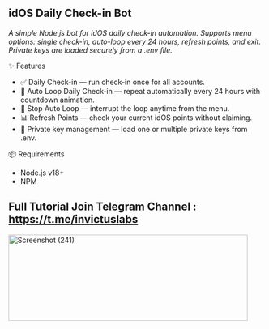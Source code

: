 ## idOS Daily Check-in Bot

*A simple Node.js bot for idOS daily check-in automation.
Supports menu options: single check-in, auto-loop every 24 hours, refresh points, and exit.
Private keys are loaded securely from a .env file.*

✨ Features
- ✅ Daily Check-in — run check-in once for all accounts.
- 🔄 Auto Loop Daily Check-in — repeat automatically every 24 hours with countdown animation.
- 🛑 Stop Auto Loop — interrupt the loop anytime from the menu.
- 📊 Refresh Points — check your current idOS points without claiming.
- 🔐 Private key management — load one or multiple private keys from .env.

📦 Requirements
- Node.js v18+
- NPM

## Full Tutorial Join Telegram Channel : https://t.me/invictuslabs
<img width="472" height="170" alt="Screenshot (241)" src="https://github.com/user-attachments/assets/b3a0ad52-1dcb-475c-8040-23cf1bb22822" />

